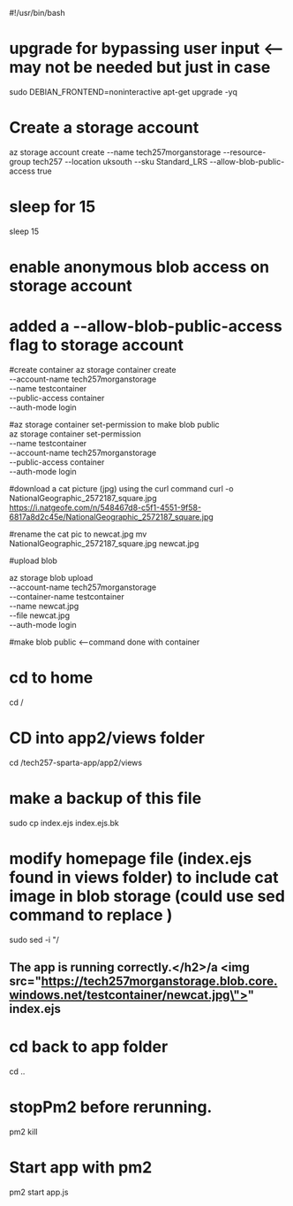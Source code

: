 #!/usr/bin/bash

# upgrade for bypassing user input <-- may not be needed but just in case
sudo DEBIAN_FRONTEND=noninteractive apt-get upgrade -yq


# Create a storage account
az storage account create --name tech257morganstorage --resource-group tech257 --location uksouth --sku Standard_LRS  --allow-blob-public-access true

# sleep for 15

sleep 15

# enable anonymous blob access on storage account
# added a  --allow-blob-public-access flag to storage account


#create container
 az storage container create \
    --account-name tech257morganstorage \
    --name testcontainer \
    --public-access container \
    --auth-mode login

#az storage container set-permission to make blob public\
az storage container set-permission \
    --name testcontainer \
    --account-name tech257morganstorage \
    --public-access container \
    --auth-mode login


#download a cat picture (jpg) using the curl command
curl -o NationalGeographic_2572187_square.jpg https://i.natgeofe.com/n/548467d8-c5f1-4551-9f58-6817a8d2c45e/NationalGeographic_2572187_square.jpg

#rename the cat pic to newcat.jpg
mv NationalGeographic_2572187_square.jpg newcat.jpg


#upload blob

az storage blob upload \
    --account-name tech257morganstorage \
    --container-name testcontainer \
    --name newcat.jpg \
    --file newcat.jpg \
    --auth-mode login

#make blob public <--command done with container

# cd to home
cd /

# CD into app2/views folder
cd /tech257-sparta-app/app2/views

# make a backup of this file
sudo cp index.ejs index.ejs.bk

# modify homepage file (index.ejs found in views folder) to include cat image in blob storage (could use sed command to replace )
sudo sed -i "/<h2>The app is running correctly.<\/h2>/a <img src=\"https://tech257morganstorage.blob.core.windows.net/testcontainer/newcat.jpg\">" index.ejs

# cd back to app folder
cd ..


# stopPm2 before rerunning.
pm2 kill 

# Start app with pm2
pm2 start app.js


